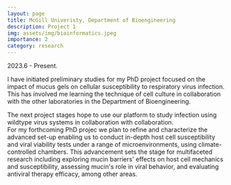 ```yaml
---
layout: page
title: McGill Univeristy, Department of Bioengineering
description: Project 1
img: assets/img/bioinformatics.jpeg
importance: 2
category: research
---
```

2023.6 - Present. 

I have initiated preliminary studies for my PhD project focused on the impact of mucus gels on cellular susceptibility to 
respiratory virus infection. This has involved me learning the technique of cell culture in collaboration with the other laboratories in the Department of Bioengineering.  

The next project stages hope to use our platform to study infection using wildtype virus systems in collaboration with collaboration.  
For my forthcoming PhD projec we plan to refine and characterize the advanced set-up enabling us to conduct in-depth host cell susceptibility and viral viability tests under a range of microenvironments, using climate-controlled chambers. This advancement sets the stage for multifaceted research including exploring mucin barriers' effects on host cell mechanics and susceptibility, assessing mucin's role in viral behavior, and evaluating antiviral therapy efficacy, among other areas.